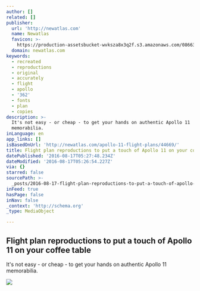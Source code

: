 ```yaml
---
author: []
related: []
publisher:
  url: 'http://newatlas.com'
  name: Newatlas
  favicon: >-
    https://production-assetsbucket-wvksza8x3q2f.s3.amazonaws.com/0866360c882c5b57844d461fc487fbe81d52cee5/ico/favicon.ico
  domain: newatlas.com
keywords:
  - recreated
  - reproductions
  - original
  - accurately
  - flight
  - apollo
  - '362'
  - fonts
  - plan
  - copies
description: >-
  It's not easy - or cheap - to get your hands on authentic Apollo 11
  memorabilia.
inLanguage: en
app_links: []
isBasedOnUrl: 'http://newatlas.com/apollo-11-flight-plans/44669/'
title: Flight plan reproductions to put a touch of Apollo 11 on your coffee table
datePublished: '2016-08-17T05:27:48.234Z'
dateModified: '2016-08-17T05:26:54.227Z'
via: {}
starred: false
sourcePath: >-
  _posts/2016-08-17-flight-plan-reproductions-to-put-a-touch-of-apollo-11-on-you.md
inFeed: true
hasPage: false
inNav: false
_context: 'http://schema.org'
_type: MediaObject

---
```

<article style=""><h1>Flight plan reproductions to put a touch of Apollo 11 on your coffee table</h1><p>It's not easy - or cheap - to get your hands on authentic Apollo 11 memorabilia.</p><img src="http://img.gizmag.com/apollo-11-flight-plans-10.jpg?auto=format%2Ccompress&amp;ch=Width%2CDPR&amp;fit=crop&amp;h=347&amp;q=60&amp;rect=0%2C0%2C700%2C393&amp;w=616&amp;s=c9752b9d636a17c736e38235b163fc84" /></article>